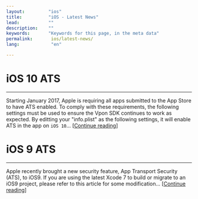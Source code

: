 ```yaml
---
layout:         "ios"
title:          "iOS - Latest News"
lead:           ""
description:    ""
keywords:       "Keywords for this page, in the meta data"
permalink:       ios/latest-news/
lang:            "en"

---
```

# iOS 10 ATS
---
Starting January 2017, Apple is requiring all apps submitted to the App Store to have ATS enabled. To comply with these requirements, the following settings must be used to ensure the Vpon SDK continues to work as expected. By editting your "info.plist" as the following settings, it will enable ATS in the app on `iOS 10`... [[Continue reading](ios10ats)]


# iOS 9 ATS
---
Apple recently brought a new security feature, App Transport Security (ATS), to iOS9. If you are using the latest Xcode 7 to build or migrate to an iOS9 project, please refer to this article for some modification... [[Continue reading](ios9ats)]

